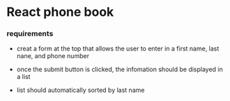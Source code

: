 # React phone book

### requirements

- creat a form at the top that allows the user to enter in a first name, last nane, and phone number

- once the submit button is clicked, the infomation should be displayed in a list

- list should automatically sorted by last name
